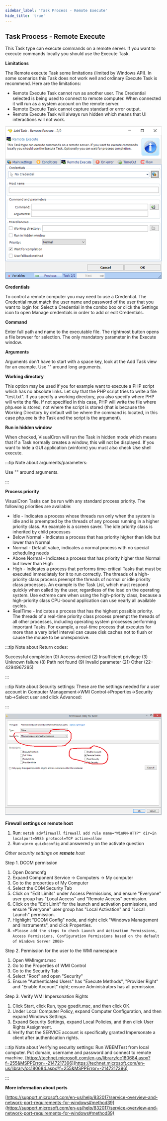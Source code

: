 ```yaml
---
sidebar_label: 'Task Process - Remote Execute'
hide_title: 'true'
---
```


## Task Process - Remote Execute

This Task type can execute commands on a remote server. If you want to execute commands locally you should use the Execute Task.
 
 
**Limitations**

The Remote execute Task some limitations (limited by Windows API). In some scenarios this Task does not work well and ordinary Execute Task is recommend. Here are the limitations:
 
* Remote Execute Task cannot run as another user. The Credential selected is being used to connect to remote computer. When connected it will run as a system account on the remote server.
* Remote Execute Task cannot capture standard or error output.
* Remote Execute Task will always run hidden which means that UI interactions will not work.

![](../../../static/img/taskprocessremoteexecute.png)

**Credentials**

To control a remote computer you may need to use a Credential. The Credential must match the user name and password of the user that you want to login for. Select a Credential in the combo box or click the Settings icon to open Manage credentials in order to add or edit Credentials.
 
**Command**

Enter full path and name to the executable file. The rightmost button opens a file browser for selection. The only mandatory parameter in the Execute window.
 
**Arguments**

Arguments don't have to start with a space key, look at the Add Task view for an example. Use "" around long arguments.
 
**Working directory**

This option may be used if you for example want to execute a PHP script which has no absolute links. Let say that the PHP script tries to write a file "test.txt". If you specify a working directory, you also specify where PHP will write the file. If not specified in this case, PHP will write the file where php.exe is stored, not where the script is stored (that is because the Working Directory by default will be where the command is located, in this case php.exe is the Task and the script is the argument).
 
**Run in hidden window**

When checked, VisualCron will run the Task in hidden mode which means that if a Task normally creates a window, this will not be displayed. If you want to hide a GUI application (winform) you must also check Use shell execute.
 
:::tip Note about arguments/parameters:

Use "" around arguments.

:::

**Process priority**

VisualCron Tasks can be run with any standard process priority. The following priorities are available:
* Idle - Indicates a process whose threads run only when the system is idle and is preempted by the threads of any process running in a higher priority class. An example is a screen saver. The idle priority class is inherited by child processes
* Below Normal - Indicates a process that has priority higher than Idle but lower than Normal
* Normal - Default value, indicates a normal process with no special scheduling needs
* Above Normal - Indicates a process that has priority higher than Normal but lower than High
* High - Indicates a process that performs time-critical Tasks that must be executed immediately for it to run correctly. The threads of a high-priority class process preempt the threads of normal or idle priority class processes. An example is the Task List, which must respond quickly when called by the user, regardless of the load on the operating system. Use extreme care when using the high-priority class, because a high-priority class CPU-bound application can use nearly all available cycles.
* RealTime - Indicates a process that has the highest possible priority. The threads of a real-time priority class process preempt the threads of all other processes, including operating system processes performing important Tasks. For example, a real-time process that executes for more than a very brief interval can cause disk caches not to flush or cause the mouse to be unresponsive.
 
:::tip Note about Return codes:

Successful completion (0)
Access denied (2)
Insufficient privilege (3)
Unknown failure (8)
Path not found (9)
Invalid parameter (21)
Other (22–4294967295)

::: 

:::tip Note about Security settings:
These are the settings needed for a user account in Computer Management->WMI Control->Properties->Security tab->Select user and click Advanced:

:::

![](../../../static/img/remoteexecute.png)

**Firewall settings on remote host**

1. Run: ```netsh advfirewall firewall add rule name="WinRM-HTTP" dir=in localport=5985 protocol=TCP action=allow```
2. Run ```winrm quickconfig``` and answered y on the activate question
 
*Other security settings on **remote** host*
 
Step 1. DCOM permission
1.    Open Dcomcnfg
2.    Expand Component Service -> Computers -> My computer
3.    Go to the properties of My Computer
4.    Select the COM Security Tab
5.    Click on "Edit Limits" under Access Permissions, and ensure "Everyone" user group has "Local Access" and "Remote Access" permission.
6.    Click on the "Edit Limit" for the launch and activation permissions, and ensure "Everyone" user group has "Local Activation" and "Local Launch" permission.
7.    Highlight "DCOM Config" node, and right click "Windows Management and Instruments", and click Properties.
8.    ```<Please add the steps to check Launch and Activation Permissions, Access Permissions, Configuration Permissions based on the default of Windows Server 2008>```
 
Step 2. Permission for the user to the WMI namespace
1.    Open WMImgmt.msc
2.    Go to the Properties of WMI Control
3.    Go to the Security Tab
4.    Select "Root" and open "Security"
5.    Ensure "Authenticated Users" has "Execute Methods", "Provider Right" and "Enable Account" right; ensure Administrators has all permission.
 
Step 3. Verify WMI Impersonation Rights
 
1.    Click Start, click Run, type gpedit.msc, and then click OK.
2.    Under Local Computer Policy, expand Computer Configuration, and then expand Windows Settings.
3.    Expand Security Settings, expand Local Policies, and then click User Rights Assignment.
4.    Verify that the SERVICE account is specifically granted Impersonate a client after authentication rights.
 
:::tip Note about Verifying security settings:
Run WBEMTest from local computer. Put domain, username and password and connect to remote machine.
[https://technet.microsoft.com/en-us/library/cc180684.aspx?f=255&MSPPError=-2147217396](https://technet.microsoft.com/en-us/library/cc180684.aspx?f=255&MSPPError=-2147217396)
 
:::

**More information about ports**

[https://support.microsoft.com/en-us/help/832017/service-overview-and-network-port-requirements-for-windows#method39](https://support.microsoft.com/en-us/help/832017/service-overview-and-network-port-requirements-for-windows#method39)